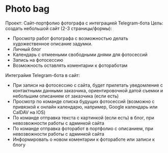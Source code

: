 # Photo bag

Проект: Сайт-портфолио фотографа с интеграцией Telegram-бота
Цель: создать небольшой сайт (2-3 страницы/формы):
- Просмотр работ фотографа с возможностью делать художественное описание задумки.
- Личный блог
- Календарь с отмееными свободными днями для фотосессий
- Запись на фотосессию
- Возможность оставлять коментарии к фотоработам

Интеграйия Telegram-бота в сайт:
- При записи на фотосессию с сайта, будет прилетать уведомление с контактными данными заказчика, ориентировочной датой съемки и небольшим описанием от заказчика (если есть)
- Просмотр по команде списка будущих фотосессий (возможно с привязкой к онлайн календарю, например, Google календарь или CalDAV на IOS)
- По команде отправка текста с картинкой (если есть) в блог, при невозвожности работы с админкой сайта
- По команде отправка фоторабот в портфолио с описанием, при невозвожности работы с админкой сайта
- Информировать о новом коментарии к фотоработе или записи к блогу
